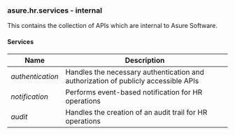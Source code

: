 ### asure.hr.services - internal

This contains the collection of APIs which are internal to Asure Software.

#### Services

| Name             | Description                                                                        |
| ---------------- | ---------------------------------------------------------------------------------- |
| _authentication_ | Handles the necessary authentication and authorization of publicly accessible APIs |
| _notification_   | Performs event-based notification for HR operations                                |
| _audit_          | Handles the creation of an audit trail for HR operations                           |

